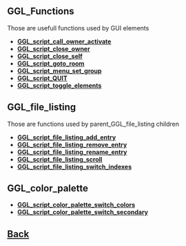 ## GGL_Functions

Those are usefull functions used by GUI elements

- **[GGL_script_call_owner_activate](https://github.com/Ced30/GML-GUI-Library-GGL-Documentation/blob/main/API/GGL_sub%20Functions/GGL_script_call_owner_activate.md)**
- **[GGL_script_close_owner](https://github.com/Ced30/GML-GUI-Library-GGL-Documentation/blob/main/API/GGL_scripts/GGL_script_close_owner.md)**
- **[GGL_script_close_self](https://github.com/Ced30/GML-GUI-Library-GGL-Documentation/blob/main/API/GGL_scripts/GGL_script_close_self.md)**
- **[GGL_script_goto_room](https://github.com/Ced30/GML-GUI-Library-GGL-Documentation/blob/main/API/GGL_scripts/GGL_script_goto_room.md)**
- **[GGL_script_menu_set_group](https://github.com/Ced30/GML-GUI-Library-GGL-Documentation/blob/main/API/GGL_scripts/GGL_script_menu_set_group.md)**
- **[GGL_script_QUIT](https://github.com/Ced30/GML-GUI-Library-GGL-Documentation/blob/main/API/GGL_scripts/GGL_script_QUIT.md)**
- **[GGL_script_toggle_elements](https://github.com/Ced30/GML-GUI-Library-GGL-Documentation/blob/main/API/GGL_scripts/GGL_script_toggle_elements.md)**


## GGL_file_listing

Those are functions used by parent_GGL_file_listing children

- **[GGL_script_file_listing_add_entry](https://github.com/Ced30/GML-GUI-Library-GGL-Documentation/blob/main/API/GGL_scripts/File_listing/GGL_script_file_listing_add_entry.md)**
- **[GGL_script_file_listing_remove_entry](https://github.com/Ced30/GML-GUI-Library-GGL-Documentation/blob/main/API/GGL_scripts/File_listing/GGL_script_file_listing_remove_entry.md)**
- **[GGL_script_file_listing_rename_entry](https://github.com/Ced30/GML-GUI-Library-GGL-Documentation/blob/main/API/GGL_scripts/File_listing/GGL_script_file_listing_rename_entry.md)**
- **[GGL_script_file_listing_scroll](https://github.com/Ced30/GML-GUI-Library-GGL-Documentation/blob/main/API/GGL_scripts/File_listing/GGL_script_file_listing_scroll.md)**
- **[GGL_script_file_listing_switch_indexes](https://github.com/Ced30/GML-GUI-Library-GGL-Documentation/blob/main/API/GGL_scripts/File_listing/GGL_script_file_listing_switch_indexes.md)**


## GGL_color_palette

- **[GGL_script_color_palette_switch_colors](https://github.com/Ced30/GML-GUI-Library-GGL-Documentation/blob/main/API/GGL_scripts/Palette/GGL_script_color_palette_switch_colors.md)**
- **[GGL_script_color_palette_switch_secondary](https://github.com/Ced30/GML-GUI-Library-GGL-Documentation/blob/main/API/GGL_scripts/Palette/GGL_script_color_palette_switch_secondary.md)**

## [Back](https://github.com/Ced30/GML-GUI-Library-GGL-Documentation/blob/main/README.md)

